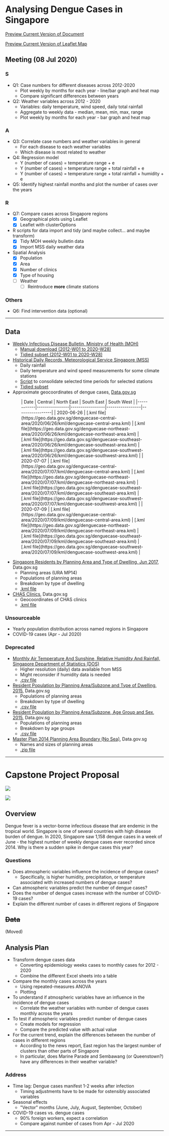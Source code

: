 # Analysing Dengue Cases in Singapore

[Preview Current Version of Document](https://roscoelai.github.io/dasr2020capstone/src/capstone_project_html.html)

[Preview Current Version of Leaflet Map](https://roscoelai.github.io/dasr2020capstone/src/capstone_leaflet_html.html)

## Meeting (08 Jul 2020)
### S
- Q1: Case numbers for different diseases across 2012-2020
  - Plot weekly by months for each year - line/bar graph and heat map
  - Compare significant differences between years
- Q2: Weather variables across 2012 - 2020
  - Variables: daily temperature, wind speed, daily total rainfall
  - Aggregate to weekly data - median, mean, min, max, range
  - Plot weekly by months for each year - bar graph and heat map

### A
- Q3: Correlate case numbers and weather variables in general
  - For each disease to each weather variables
  - Which disease is most related to weather
- Q4: Regression model
  - Y (number of cases) = temperature range + e
  - Y (number of cases) = temperature range + total rainfall + e
  - Y (number of cases) = temperature range + total rainfall + humidity + e
- Q5: Identify highest rainfall months and plot the number of cases over the years

### R
- Q7: Compare cases across Singapore regions
  - [x] Geographical plots using Leaflet
  - [x] Leaflet with clusterOptions
- R scripts for data import and tidy (and maybe collect... and maybe transform)
  - [x] Tidy MOH weekly bulletin data
  - [x] Import MSS daily weather data
- Spatial Analysis
  - [x] Population
  - [x] Area
  - [x] Number of clinics
  - [x] Type of housing
  - [ ] Weather
    - [ ] Reintroduce **more** climate stations

### Others
- Q6: Find intervention data (optional)

---

## Data
- [Weekly Infectious Disease Bulletin, Ministry of Health (MOH)](https://www.moh.gov.sg/resources-statistics/infectious-disease-statistics/2020/weekly-infectious-diseases-bulletin)
  - [Manual download (2012-W01 to 2020-W28)](https://www.moh.gov.sg/docs/librariesprovider5/diseases-updates/weekly-infectious-disease-bulletin-year-2020f3b1838244614d8a812f10e1febd31b1.xlsx)
  - [Tidied subset (2012-W01 to 2020-W28)](https://raw.githubusercontent.com/roscoelai/dasr2020capstone/master/data/moh_weekly_bulletin_s_2012_2020_tidy_20200717.csv)
- [Historical Daily Records, Meteorological Service Singapore (MSS)](http://www.weather.gov.sg/climate-historical-daily/)
  - Daily rainfall
  - Daily temperature and wind speed measurements for some climate stations
  - [Script](https://github.com/roscoelai/dasr2020capstone/blob/master/src/import_mss_daily.R) to consolidate selected time periods for selected stations
  - [Tidied subset](https://raw.githubusercontent.com/roscoelai/dasr2020capstone/master/data/mss_daily_2012_2020_4stations_20200714.csv)
- Approximate geocoordinates of dengue cases, [Data.gov.sg](https://data.gov.sg/search?q=denguecases)

<div style="margin: auto; width: 80%">
| Date       | Central        | North East      | South East      | South West      |
|------------|----------------|-----------------|-----------------|-----------------|
| 2020-06-26 | [.kml file](https://geo.data.gov.sg/denguecase-central-area/2020/06/26/kml/denguecase-central-area.kml) | [.kml file](https://geo.data.gov.sg/denguecase-northeast-area/2020/06/26/kml/denguecase-northeast-area.kml)  | [.kml file](https://geo.data.gov.sg/denguecase-southeast-area/2020/06/26/kml/denguecase-southeast-area.kml)  | [.kml file](https://geo.data.gov.sg/denguecase-southwest-area/2020/06/26/kml/denguecase-southwest-area.kml)  |
| 2020-07-07 | [.kml file](https://geo.data.gov.sg/denguecase-central-area/2020/07/07/kml/denguecase-central-area.kml) | [.kml file](https://geo.data.gov.sg/denguecase-northeast-area/2020/07/07/kml/denguecase-northeast-area.kml)  | [.kml file](https://geo.data.gov.sg/denguecase-southeast-area/2020/07/07/kml/denguecase-southeast-area.kml)  | [.kml file](https://geo.data.gov.sg/denguecase-southwest-area/2020/07/07/kml/denguecase-southwest-area.kml)  |
| 2020-07-09 | [.kml file](https://geo.data.gov.sg/denguecase-central-area/2020/07/09/kml/denguecase-central-area.kml) | [.kml file](https://geo.data.gov.sg/denguecase-northeast-area/2020/07/09/kml/denguecase-northeast-area.kml) | [.kml file](https://geo.data.gov.sg/denguecase-southeast-area/2020/07/09/kml/denguecase-southeast-area.kml) | [.kml file](https://geo.data.gov.sg/denguecase-southwest-area/2020/07/09/kml/denguecase-southwest-area.kml) |
</div>

- [Singapore Residents by Planning Area and Type of Dwelling, Jun 2017](https://data.gov.sg/dataset/singapore-residents-by-planning-area-and-type-of-dwelling-jun-2017), Data.gov.sg
  - Planning areas (URA MP14)
  - Populations of planning areas
  - Breakdown by type of dwelling
  - [.kml file](https://geo.data.gov.sg/plan-bdy-dwelling-type-2017/2017/09/27/kml/plan-bdy-dwelling-type-2017.kml)
- [CHAS Clinics](https://data.gov.sg/dataset/chas-clinics), Data.gov.sg
  - Geocoordinates of CHAS clinics
  - [.kml file](https://geo.data.gov.sg/moh-chas-clinics/2020/07/05/kml/moh-chas-clinics.kml)

### Unsourceable
- Yearly population distribution across named regions in Singapore
- COVID-19 cases (Apr - Jul 2020)

### Deprecated
- [Monthly Air Temperature And Sunshine, Relative Humidity And Rainfall, Singapore Department of Statistics (DOS)](https://www.tablebuilder.singstat.gov.sg/publicfacing/initApiList.action)
  - Higher resolution (daily) data available from MSS
  - Might reconsider if humidity data is needed
  - [.csv file](https://www.tablebuilder.singstat.gov.sg/publicfacing/api/csv/title/15306.csv)
- [Resident Population by Planning Area/Subzone and Type of Dwelling, 2015](https://data.gov.sg/dataset/resident-population-by-planning-area-subzone-and-type-of-dwelling-2015), Data.gov.sg
  - Populations of planning areas
  - Breakdown by type of dwelling
  - [.csv file](https://storage.data.gov.sg/resident-population-by-planning-area-subzone-and-type-of-dwelling-2015/resources/resident-population-by-planning-area-and-type-of-dwelling-2020-07-15T06-05-58Z.csv)
- [Resident Population by Planning Area/Subzone, Age Group and Sex, 2015](https://data.gov.sg/dataset/resident-population-by-planning-area-subzone-age-group-and-sex-2015), Data.gov.sg
  - Populations of planning areas
  - Breakdown by age groups
  - [.csv file](https://storage.data.gov.sg/resident-population-by-planning-area-subzone-age-group-and-sex-2015/resources/resident-population-by-planning-area-age-group-and-sex-2019-07-30T03-02-18Z.csv)
- [Master Plan 2014 Planning Area Boundary (No Sea)](https://data.gov.sg/dataset/master-plan-2014-planning-area-boundary-no-sea), Data.gov.sg
  - Names and sizes of planning areas
  - [.zip file](https://geo.data.gov.sg/mp14-plng-area-no-sea-pl/2016/05/11/kml/mp14-plng-area-no-sea-pl.zip)

---

# Capstone Project Proposal

![](./imgs/ncases_4diseases_sep_2012_2020.png)

![](./imgs/ncases_2012_2020.png)

## Overview
Dengue fever is a vector-borne infectious disease that are endemic in the tropical world. Singapore is one of several countries with high disease burden of dengue. In 2020, Singapore saw 1,158 dengue cases in a week of June - the highest number of weekly dengue cases ever recorded since 2014. Why is there a sudden spike in dengue cases this year?

### Questions
  - Does atmospheric variables influence the incidence of dengue cases?
    - Specifically, is higher humidity, precipitation, or temperature associated with increased numbers of dengue cases?
  - Can atmospheric variables predict the number of dengue cases?
  - Does the number of dengue cases increase with the number of COVID-19 cases?
  - Explain the different number of cases in different regions of Singapore



## <s>Data</s>
(Moved)



## Analysis Plan
- Transform dengue cases data
  - Converting epidemiology weeks cases to monthly cases for 2012 - 2020
  - Combine the different Excel sheets into a table 
- Compare the monthly cases across the years
  - Using repeated-measures ANOVA
  - Plotting
- To understand if atmospheric variables have an influence in the incidence of dengue cases
  - Correlate the weather variables with number of dengue cases monthly across the years
- To test if atmospheric variables predict number of dengue cases
  - Create models for regression
  - Compare the predicted value with actual value
- For the current trend, explain the differences between the number of cases in different regions
  - According to the news report, East region has the largest number of clusters than other parts of Singapore
  - In particular, does Marine Parade and Sembawang (or Queenstown?) have any differences in their weather variable?

### Address
- Time lag: Dengue cases manifest 1-2 weeks after infection
  - Timing adjustments have to be made for ostensibly associated variables
- Seasonal effects
  - "Vector" months (June, July, August, September, October)
- COVID-19 cases vs. dengue cases
  - 90% foreign workers, expect a correlation
  - Compare against number of cases from Apr - Jul 2020

---
